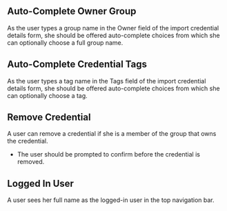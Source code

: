 Auto-Complete Owner Group
-------------------------

As the user types a group name in the Owner field of the import credential
details form, she should be offered auto-complete choices from which she
can optionally choose a full group name.


Auto-Complete Credential Tags
-----------------------------

As the user types a tag name in the Tags field of the import credential
details form, she should be offered auto-complete choices from which she can
optionally choose a tag.


Remove Credential
-----------------

A user can remove a credential if she is a member of the group that owns the
credential.

* The user should be prompted to confirm before the credential is removed.


Logged In User
--------------

A user sees her full name as the logged-in user in the top navigation bar.
 
  